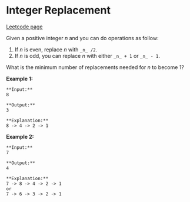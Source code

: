 # Integer Replacement
[Leetcode page](https://leetcode.com/problems/integer-replacement/description)

Given a positive integer _n_ and you can do operations as follow:

  1. If _n_ is even, replace _n_ with `_n_ /2`.
  2. If _n_ is odd, you can replace _n_ with either `_n_ + 1` or `_n_ - 1`.

What is the minimum number of replacements needed for _n_ to become 1?

**Example 1:**

    
    
    **Input:**
    8
    
    **Output:**
    3
    
    **Explanation:**
    8 -> 4 -> 2 -> 1
    

**Example 2:**

    
    
    **Input:**
    7
    
    **Output:**
    4
    
    **Explanation:**
    7 -> 8 -> 4 -> 2 -> 1
    or
    7 -> 6 -> 3 -> 2 -> 1
    

